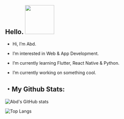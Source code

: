  ## Hello. <a href="https://www.arstiae.com/"><img src="https://distok.top/stickers/754103543786504244/754108890559283200.gif" width="94px"></a> 
 
- Hi, I’m Abd.

- I’m interested in Web & App Development.
 
- I’m currently learning Flutter, React Native & Python.

- I’m currently working on something cool.

 ## ・My Github Stats:
 
![Abd's GitHub stats](https://github-readme-stats.vercel.app/api?username=abd-ar&show_icons=true)

![Top Langs](https://github-readme-stats.vercel.app/api/top-langs/?username=abd-ar&layout=compact)

